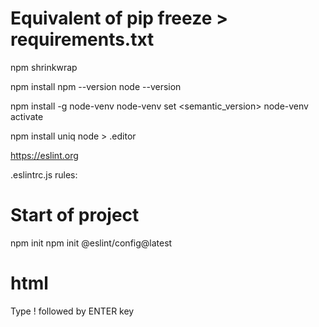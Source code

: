 # Equivalent of pip freeze > requirements.txt
npm shrinkwrap 

npm install
npm --version
node --version

npm install -g node-venv
node-venv set <semantic_version>
node-venv activate

npm install uniq
node > .editor

https://eslint.org

.eslintrc.js
rules:


# Start of project
npm init
npm init @eslint/config@latest

# html
Type ! followed by ENTER key

